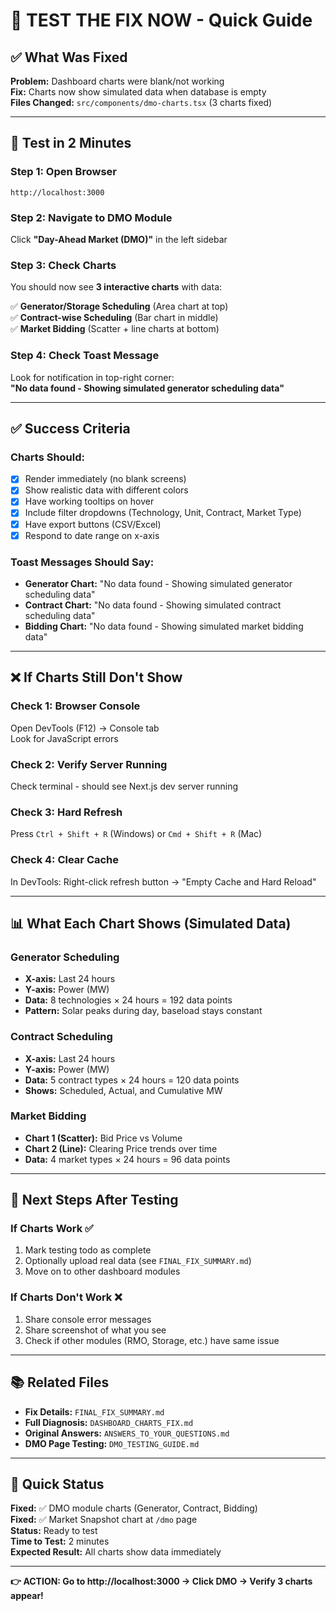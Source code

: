 # 🚀 TEST THE FIX NOW - Quick Guide

## ✅ What Was Fixed
**Problem:** Dashboard charts were blank/not working  
**Fix:** Charts now show simulated data when database is empty  
**Files Changed:** `src/components/dmo-charts.tsx` (3 charts fixed)

---

## 🧪 Test in 2 Minutes

### Step 1: Open Browser
```
http://localhost:3000
```

### Step 2: Navigate to DMO Module
Click **"Day-Ahead Market (DMO)"** in the left sidebar

### Step 3: Check Charts
You should now see **3 interactive charts** with data:

✅ **Generator/Storage Scheduling** (Area chart at top)  
✅ **Contract-wise Scheduling** (Bar chart in middle)  
✅ **Market Bidding** (Scatter + line charts at bottom)

### Step 4: Check Toast Message
Look for notification in top-right corner:  
**"No data found - Showing simulated generator scheduling data"**

---

## ✅ Success Criteria

### Charts Should:
- [x] Render immediately (no blank screens)
- [x] Show realistic data with different colors
- [x] Have working tooltips on hover
- [x] Include filter dropdowns (Technology, Unit, Contract, Market Type)
- [x] Have export buttons (CSV/Excel)
- [x] Respond to date range on x-axis

### Toast Messages Should Say:
- **Generator Chart:** "No data found - Showing simulated generator scheduling data"
- **Contract Chart:** "No data found - Showing simulated contract scheduling data"
- **Bidding Chart:** "No data found - Showing simulated market bidding data"

---

## ❌ If Charts Still Don't Show

### Check 1: Browser Console
Open DevTools (F12) → Console tab  
Look for JavaScript errors

### Check 2: Verify Server Running
Check terminal - should see Next.js dev server running

### Check 3: Hard Refresh
Press `Ctrl + Shift + R` (Windows) or `Cmd + Shift + R` (Mac)

### Check 4: Clear Cache
In DevTools: Right-click refresh button → "Empty Cache and Hard Reload"

---

## 📊 What Each Chart Shows (Simulated Data)

### Generator Scheduling
- **X-axis:** Last 24 hours
- **Y-axis:** Power (MW)
- **Data:** 8 technologies × 24 hours = 192 data points
- **Pattern:** Solar peaks during day, baseload stays constant

### Contract Scheduling
- **X-axis:** Last 24 hours  
- **Y-axis:** Power (MW)
- **Data:** 5 contract types × 24 hours = 120 data points
- **Shows:** Scheduled, Actual, and Cumulative MW

### Market Bidding
- **Chart 1 (Scatter):** Bid Price vs Volume
- **Chart 2 (Line):** Clearing Price trends over time
- **Data:** 4 market types × 24 hours = 96 data points

---

## 🎯 Next Steps After Testing

### If Charts Work ✅
1. Mark testing todo as complete
2. Optionally upload real data (see `FINAL_FIX_SUMMARY.md`)
3. Move on to other dashboard modules

### If Charts Don't Work ❌
1. Share console error messages
2. Share screenshot of what you see
3. Check if other modules (RMO, Storage, etc.) have same issue

---

## 📚 Related Files
- **Fix Details:** `FINAL_FIX_SUMMARY.md`
- **Full Diagnosis:** `DASHBOARD_CHARTS_FIX.md`
- **Original Answers:** `ANSWERS_TO_YOUR_QUESTIONS.md`
- **DMO Page Testing:** `DMO_TESTING_GUIDE.md`

---

## 🏁 Quick Status

**Fixed:** ✅ DMO module charts (Generator, Contract, Bidding)  
**Fixed:** ✅ Market Snapshot chart at `/dmo` page  
**Status:** Ready to test  
**Time to Test:** 2 minutes  
**Expected Result:** All charts show data immediately

---

**👉 ACTION: Go to http://localhost:3000 → Click DMO → Verify 3 charts appear!**
